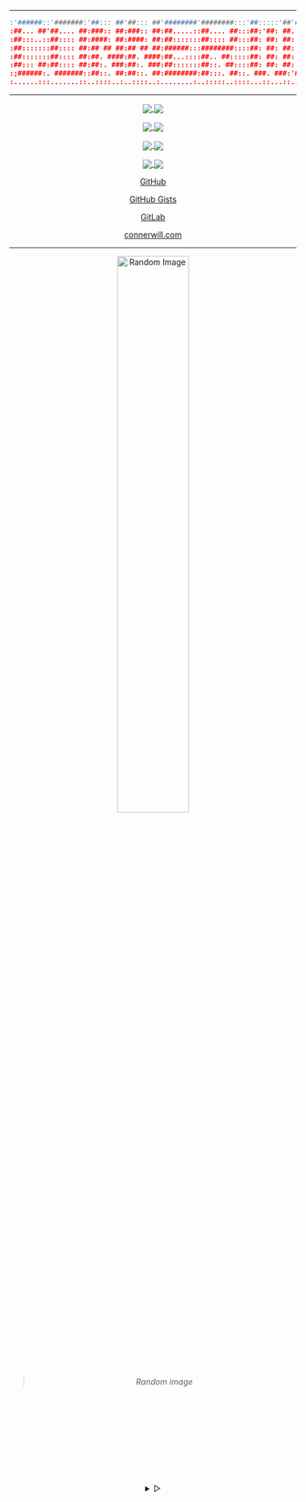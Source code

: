 <div align="center">
<!---
 <p>
<a href="https://github.com/ConnerWill/zi">
  <img src="https://github.com/ConnerWill/media/profile-banner.png" alt="profile-banner" width
="85%" /></a>
</p>
--->

---
 ```lua
 :'######::'#######:'##::: ##'##::: ##'########'########:::'##:::::'##'####'##::::::'##:::::::
 :##... ##'##.... ##:###:: ##:###:: ##:##.....::##.... ##:::##:'##: ##. ##::##:::::::##:::::::
 :##:::..::##:::: ##:####: ##:####: ##:##:::::::##:::: ##:::##: ##: ##: ##::##:::::::##:::::::
 :##:::::::##:::: ##:## ## ##:## ## ##:######:::########::::##: ##: ##: ##::##:::::::##:::::::
 :##:::::::##:::: ##:##. ####:##. ####:##...::::##.. ##:::::##: ##: ##: ##::##:::::::##:::::::
 :##::: ##:##:::: ##:##:. ###:##:. ###:##:::::::##::. ##::::##: ##: ##: ##::##:::::::##:::::::
 :;######:. #######::##::. ##:##::. ##:########:##:::. ##::. ###. ###:'####:########:########:
 :......:::.......::..::::..:..::::..:........:..:::::..::::...::...::....:........:........::
```
---
</div>
 
<div align="center">

<p>
<a href="https://github.com/ConnerWill">
  <img align="center" src="https://github-readme-stats.vercel.app/api?username=ConnerWill&&show_icons=true&theme=tokyonight&&v=5" />
</a>
<a href="https://github.com/ConnerWill">
  <img align="center" src="https://github-readme-stats.vercel.app/api/top-langs/?username=ConnerWill&langs_count=3&theme=tokyonight&hide=" />
</a>
</p>

<p>
<a href="https://github.com/ConnerWill/pi-builder">
  <img align="center" src="https://github-readme-stats.vercel.app/api/pin/?username=connerwill&repo=pi-builder&theme=tokyonight" />
</a>
<a href="https://github.com/ConnerWill/CAPShift">
  <img align="center" src="https://github-readme-stats.vercel.app/api/pin/?username=connerwill&repo=CAPshift&theme=tokyonight" />
</a>
</p>

<p> 
<a href="https://github.com/ConnerWill/rclone-fzf">
  <img align="center" src="https://github-readme-stats.vercel.app/api/pin/?username=connerwill&repo=rclone-fzf&theme=tokyonight" />
</a>
<a href="https://github.com/ConnerWill/cheat-fzf">
  <img align="center" src="https://github-readme-stats.vercel.app/api/pin/?username=connerwill&repo=cheat-fzf&theme=tokyonight" />
</a>
</p>

<p>
<a href="https://github.com/ConnerWill/gh-fzrepo">
  <img align="center" src="https://github-readme-stats.vercel.app/api/pin/?username=connerwill&repo=gh-fzrepo&theme=tokyonight" />
</a>
<a href="https://github.com/ConnerWill/iBackup-Pythonista">
  <img align="center" src="https://github-readme-stats.vercel.app/api/pin/?username=connerwill&repo=iBackup-Pythonista&theme=tokyonight" />
</a>
</p>

[GitHub](https://github.com/ConnerWill)

[GitHub Gists](https://gist.github.com/ConnerWill)
 
[GitLab](https://gitlab.com/ConnerWill)

[connerwill.com](https://connerwill.com)
 
---

<div align="center">
        <img src="https://bingimages.herokuapp.com/unsplash1" alt="Random Image" width="50%">
</div>

>  *Random image*
 
</div>


<div align="center">
<p align="center">
 <b>
  <samp>
   
  </samp>
 </b>
</p>
<p align="center">
 <samp>
  <pre><br>
   <code>
   
</code>
   </pre><br>
 </samp>
</p>
<p align="right">
 <b>
  <samp>
   
  </samp>
 </b>
</p><br>
<details align="center">
 <summary>
 &#9655;
 </summary>
<h2>
</h2><br>
<p align="center">
 <samp>
  [<a href="https://matrix.to/#/@owl4ce:matrix.org">matrix</a>]
  [<a href="mailto:alternate-se7en@proton.me">e-mail</a>]
 </samp>
</p>
<h2>
</h2><br>

```sh
curl -sL https://git.io/JKsMD | gpg --import
```

```console
B9BD C551 5AF4 9F42 CBC8 CF39 7D03 DB4D 862E A826
```

</details>



